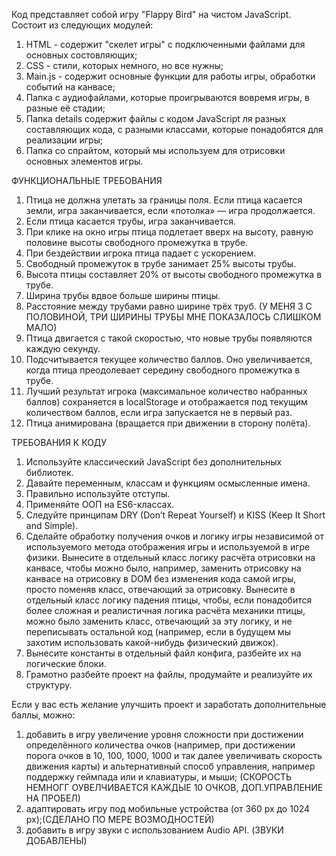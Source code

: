 Код представляет собой игру "Flappy Bird" на чистом JavaScript. Состоит из следующих модулей:

1. HTML - содержит "скелет игры" с подключенными файлами для основных состовляющих;
2. CSS - стили, которых немного, но все нужны;
3. Main.js - содержит основные функции для работы игры, обработки событий на канвасе;
4. Папка с аудиофайлами, которые проигрываются вовремя игры, в разные её стадии;
5. Папка details содержит файлы с кодом JavaScript ля разных составляющих кода, с разными классами, которые понадобятся для реализации игры;
6. Папка со спрайтом, который мы используем для отрисовки основных элементов игры.

ФУНКЦИОНАЛЬНЫЕ ТРЕБОВАНИЯ

1. Птица не должна улетать за границы поля. Если птица касается земли, игра заканчивается, если «потолка» — игра продолжается.
2. Если птица касается трубы, игра заканчивается.
3. При клике на окно игры птица подлетает вверх на высоту, равную половине высоты свободного промежутка в трубе.
4. При бездействии игрока птица падает с ускорением.
5. Свободный промежуток в трубе занимает 25% высоты трубы.
6. Высота птицы составляет 20% от высоты свободного промежутка в трубе.
7. Ширина трубы вдвое больше ширины птицы.
8. Расстояние между трубами равно ширине трёх труб. (У МЕНЯ 3 С ПОЛОВИНОЙ, ТРИ ШИРИНЫ ТРУБЫ МНЕ ПОКАЗАЛОСЬ СЛИШКОМ МАЛО)
9. Птица двигается с такой скоростью, что новые трубы появляются каждую секунду.
10. Подсчитывается текущее количество баллов. Оно увеличивается, когда птица преодолевает середину свободного промежутка в трубе.
11. Лучший результат игрока (максимальное количество набранных баллов) сохраняется в localStorage и отображается под текущим количеством баллов, если игра запускается не в первый раз.
12. Птица анимирована (вращается при движении в сторону полёта).

ТРЕБОВАНИЯ К КОДУ

1. Используйте классический JavaScript без дополнительных библиотек.
2. Давайте переменным, классам и функциям осмысленные имена.
3. Правильно используйте отступы.
4. Применяйте ООП на ES6-классах.
5. Следуйте принципам DRY (Don’t Repeat Yourself) и KISS (Keep It Short and Simple).
6. Сделайте обработку получения очков и логику игры независимой от используемого метода отображения игры и используемой в игре физики.
  Вынесите в отдельный класс логику расчёта отрисовки на канвасе, чтобы можно было, например, заменить отрисовку на канвасе на отрисовку в DOM без изменения кода самой игры, просто поменяв класс, отвечающий за отрисовку.
  Вынесите в отдельный класс логику падения птицы, чтобы, если понадобится более сложная и реалистичная логика расчёта механики птицы, можно было заменить класс, отвечающий за эту логику, и не переписывать остальной код (например, если в будущем мы захотим использовать какой-нибудь физический движок). 
7. Вынесите константы в отдельный файл конфига, разбейте их на логические блоки.
8. Грамотно разбейте проект на файлы, продумайте и реализуйте их структуру.


Если у вас есть желание улучшить проект и заработать дополнительные баллы, можно:

1. добавить в игру увеличение уровня сложности при достижении определённого количества очков (например, при достижении порога очков в 10, 100, 1000, 1000 и так далее увеличивать скорость движения карты) и альтернативный способ управления, например поддержку геймпада или и клавиатуры, и мыши; (СКОРОСТЬ НЕМНОГГ ОУВЕЛЧИВАЕТСЯ КАЖДЫЕ 10 ОЧКОВ, ДОП.УПРАВЛЕНИЕ НА ПРОБЕЛ)
2. адаптировать игру под мобильные устройства (от 360 px до 1024 px);(СДЕЛАНО ПО МЕРЕ ВОЗМОДНОСТЕЙ)
3. добавить в игру звуки с использованием Audio API. (ЗВУКИ ДОБАВЛЕНЫ)
